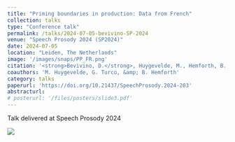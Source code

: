 ```yaml
---
title: "Priming boundaries in production: Data from French"
collection: talks
type: "Conference talk"
permalink: /talks/2024-07-05-bevivino-SP-2024
venue: "Speech Prosody 2024 (SP2024)"
date: 2024-07-05
location: "Leiden, The Netherlands"
image: '/images/snaps/PP_FR.png'
citation: '<strong>Bevivino, D.</strong>, Huygevelde, M., Hemforth, B., &amp; Turco, G. (2024). Priming boundaries in production: Data from French. <em>12th International Conference on Speech Prosody. Special Session on Advances in studies on prosodic planning</em>. Leiden, The Netherlands.'
coauthors: 'M. Huygevelde, G. Turco, &amp; B. Hemforth'
category: talks
paperurl: 'https://doi.org/10.21437/SpeechProsody.2024-203'
abstracturl: 
# posterurl: '/files/posters/slide3.pdf'
---
```


Talk delivered at Speech Prosody 2024

<!-- [![amlap2022 poster]({{ site.url }}/files/posters/AMLaP2022_VirtualPoster_DB.png)]({{ site.url }}/files/posters/AMLaP2022_VirtualPoster_DB.pdf) -->

<a href="{{ site.url }}/files/posters/AMLaP2022_VirtualPoster_DB.pdf" target="_blank">
  <img src="{{ site.url }}/files/posters/AMLaP2022_VirtualPoster_DB.png" style="max-width:50%;">
</a>

<!-- ADD REVISED VERSION!!!!! -->